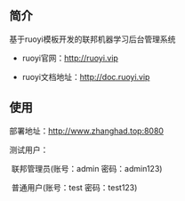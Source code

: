 ## 简介

基于ruoyi模板开发的联邦机器学习后台管理系统

- ruoyi官网：http://ruoyi.vip

- ruoyi文档地址：http://doc.ruoyi.vip

## 使用

部署地址：http://www.zhanghad.top:8080

测试用户：

​	联邦管理员(账号：admin 密码：admin123)

​	普通用户(账号：test 密码：test123)
